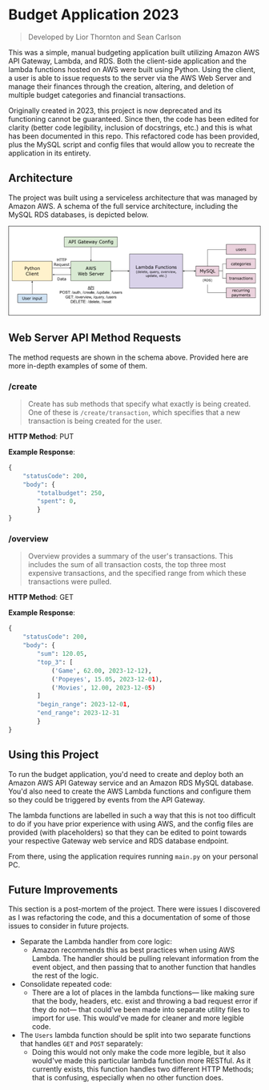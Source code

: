 # Budget Application 2023

> Developed by Lior Thornton and Sean Carlson

This was a simple, manual budgeting application built utilizing Amazon AWS API Gateway, Lambda, and RDS. Both the client-side application and the lambda functions hosted on AWS were built using Python. Using the client, a user is able to issue requests to the server via the AWS Web Server and manage their finances through the creation, altering, and deletion of multiple budget categories and financial transactions.

Originally created in 2023, this project is now deprecated and its functioning cannot be guaranteed. Since then, the code has been edited for clarity (better code legibility, inclusion of docstrings, etc.) and this is what has been documented in this repo. This refactored code has been provided, plus the MySQL script and config files that would allow you to recreate the application in its entirety.

## Architecture

The project was built using a serviceless architecture that was managed by Amazon AWS. A schema of the full service architecture, including the MySQL RDS databases, is depicted below.

![A schema of the project's archietecture](/assets/schema.png "Schema")

## Web Server API Method Requests

The method requests are shown in the schema above. Provided here are more in-depth examples of some of them.

### /create

> Create has sub methods that specify what exactly is being created. One of these is `/create/transaction`, which specifies that a new transaction is being created for the user.

**HTTP Method**: PUT

**Example Response**:

```python
{
    "statusCode": 200,
    "body": {
        "totalbudget": 250,
        "spent": 0,
        }
}
```

### /overview

> Overview provides a summary of the user's transactions. This includes the sum of all transaction costs, the top three most expensive transactions, and the specified range from which these transactions were pulled.

**HTTP Method**: GET

**Example Response**:

```python
{
    "statusCode": 200,
    "body": {
        "sum": 120.05,
        "top_3": [
            ('Game', 62.00, 2023-12-12),
            ('Popeyes', 15.05, 2023-12-01),
            ('Movies', 12.00, 2023-12-05)
        ]
        "begin_range": 2023-12-01,
        "end_range": 2023-12-31
        }
}
```

## Using this Project

To run the budget application, you'd need to create and deploy both an Amazon AWS API Gateway service and an Amazon RDS MySQL database. You'd also need to create the AWS Lambda functions and configure them so they could be triggered by events from the API Gateway.

The lambda functions are labelled in such a way that this is not too difficult to do if you have prior experience with using AWS, and the config files are provided (with placeholders) so that they can be edited to point towards your respective Gateway web service and RDS database endpoint.

From there, using the application requires running `main.py` on your personal PC.

## Future Improvements

This section is a post-mortem of the project. There were issues I discovered as I was refactoring the code, and this a documentation of some of those issues to consider in future projects.

- Separate the Lambda handler from core logic:
  - Amazon recommends this as best practices when using AWS Lambda. The handler should be pulling relevant information from the event object, and then passing that to another function that handles the rest of the logic.
- Consolidate repeated code:
  - There are a lot of places in the lambda functions— like making sure that the body, headers, etc. exist and throwing a bad request error if they do not— that could've been made into separate utility files to import for use. This would've made for cleaner and more legible code.
- The `Users` lambda function should be split into two separate functions that handles `GET` and `POST` separately:
  - Doing this would not only make the code more legible, but it also would've made this particular lambda function more RESTful. As it currently exists, this function handles two different HTTP Methods; that is confusing, especially when no other function does.
